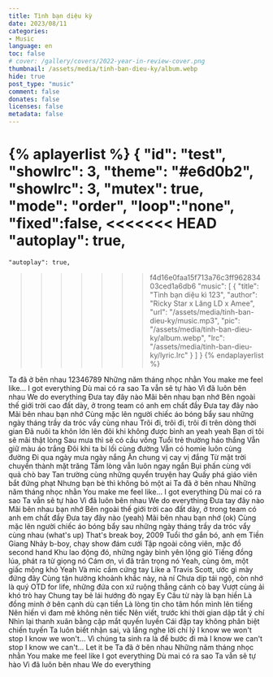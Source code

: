 ```yaml
---
title: Tình bạn diệu kỳ
date: 2023/08/11
categories:
- Music
language: en
toc: false
# cover: /gallery/covers/2022-year-in-review-cover.png
thumbnail: /assets/media/tinh-ban-dieu-ky/album.webp
hide: true
post_type: "music"
comment: false
donates: false
licenses: false
metadata: false
---
```

{% aplayerlist %}
{
    "id": "test",
    "showlrc": 3,
    "theme": "#e6d0b2",
    "showlrc": 3,
    "mutex": true,
    "mode": "order",
    "loop":"none",
    "fixed":false,
<<<<<<< HEAD
    "autoplay": true,       
=======
    "autoplay": true,
>>>>>>> f4d16e0faa15f713a76c3ff96283403ced1a6db6
    "music": [
        {
            "title": "Tình bạn diệu kì 123",
            "author": "Ricky Star x Lăng LD x Amee",
            "url": "/assets/media/tinh-ban-dieu-ky/music.mp3",
            "pic": "/assets/media/tinh-ban-dieu-ky/album.webp",
            "lrc": "/assets/media/tinh-ban-dieu-ky/lyric.lrc"
        }
    ]
}
{% endaplayerlist %}
<!-- more -->
Ta đã ở bên nhau 12346789
Những năm tháng nhọc nhằn
You make me feel like...
I got everything
Dù mai có ra sao
Ta vẫn sẽ tự hào
Vì đã luôn bên nhau
We do everything
Đưa tay đây nào
Mãi bên nhau bạn nhớ
Bên ngoài thế giới trời cao đất dày, ở trong team có anh em chất đầy
Đưa tay đây nào
Mãi bên nhau bạn nhớ
Cùng mặc lên người chiếc áo bóng bẩy sau những ngày tháng trầy da tróc vẩy cùng nhau
Trôi đi, trôi đi, trôi đi trên dòng thời gian
Đã nuôi ta khôn lớn lên đôi khi không được bình an yeah yeah
Bạn ơi tôi sẽ mãi thật lòng
Sau mưa thì sẽ có cầu vồng
Tuổi trẻ thường háo thắng
Vẫn giữ màu áo trắng
Đôi khi ta bí lối cùng đường
Vẫn có homie luôn cùng đường
Đi qua ngày mưa ngày nắng
Ăn chung vị cay vị đắng
Từ mặt trời chuyển thành mặt trăng
Tấm lòng vẫn luôn ngay ngắn
Bụi phấn cùng với quả chò bay
Tan trường cùng những quyển truyện hay
Quấy phá giáo viên bắt đứng phạt
Nhưng bạn bè thì không bỏ một ai
Ta đã ở bên nhau
Những năm tháng nhọc nhằn
You make me feel like...
I got everything
Dù mai có ra sao
Ta vẫn sẽ tự hào
Vì đã luôn bên nhau
We do everything
Đưa tay đây nào
Mãi bên nhau bạn nhớ
Bên ngoài thế giới trời cao đất dày, ở trong team có anh em chất đầy
Đưa tay đây nào (yeah)
Mãi bên nhau bạn nhớ (ok)
Cùng mặc lên người chiếc áo bóng bẩy sau những ngày tháng trầy da tróc vẩy cùng nhau (what's up)
That's break boy, 2009
Tuổi thơ gắn bó, anh em Tiền Giang
Nhảy b-boy, chạy show đám cưới
Tập ngoài công viên, mặc đồ second hand
Khu lao động đó, những ngày bình yên lộng gió
Tiếng đồng lúa, phát ra từ giọng nó
Cám ơn, vì đã trân trọng nó
Yeah, cùng ôm, một giấc mộng khó
Yeah
Và mic cầm cứng tay
Like a Travis Scott, ước gì mày đứng đây
Cùng tận hưởng khoảnh khắc này, nà ní
Chưa dịp tái ngộ, còn nhớ là quý
OTD for life, những đứa con xứ ruộng thẳng cánh cò bay
Vượt cùng ải khó trò hay
Chung tay bẻ lái hướng đò ngay
Ey
Câu từ này là bạn hiền
Là đồng minh ở bên cạnh dù cạn tiền
Là lòng tin cho tâm hồn mình lên tiếng
Nên hiến vì đam mê không nên tiếc
Nên viết, trước khi thời gian dập tắt ý chí
Nhìn lại thanh xuân bằng cặp mắt quyến luyến
Cái đập tay không phân biệt chiến tuyến
Ta luôn biết nhận sai, và lắng nghe lời chí lý
I know we won't stop
I know we won't...
Vì chúng ta sinh ra là để bước đi mà
I know we can't stop
I know we can't...
Let it be
Ta đã ở bên nhau
Những năm tháng nhọc nhằn
You make me feel like
I got everything
Dù mai có ra sao
Ta vẫn sẽ tự hào
Vì đã luôn bên nhau
We do everything